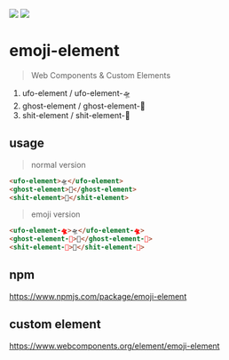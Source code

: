![](https://img.shields.io/badge/webcomponents.org-published-blue.svg) [![](https://img.shields.io/badge/webcomponents.org-emoji%20element-deepgreen.svg)](https://www.webcomponents.org/element/emoji-element)

# emoji-element

> Web Components & Custom Elements 

1. ufo-element / ufo-element-🛸
2. ghost-element / ghost-element-👻
3. shit-element / shit-element-💩

## usage

>  normal version

```html
<ufo-element>🛸</ufo-element>
<ghost-element>👻</ghost-element>
<shit-element>💩</shit-element>

```

> emoji version

```html
<ufo-element-🛸>🛸</ufo-element-🛸>
<ghost-element-👻>👻</ghost-element-👻>
<shit-element-💩>💩</shit-element-💩>

```

## npm

https://www.npmjs.com/package/emoji-element

## custom element

https://www.webcomponents.org/element/emoji-element
